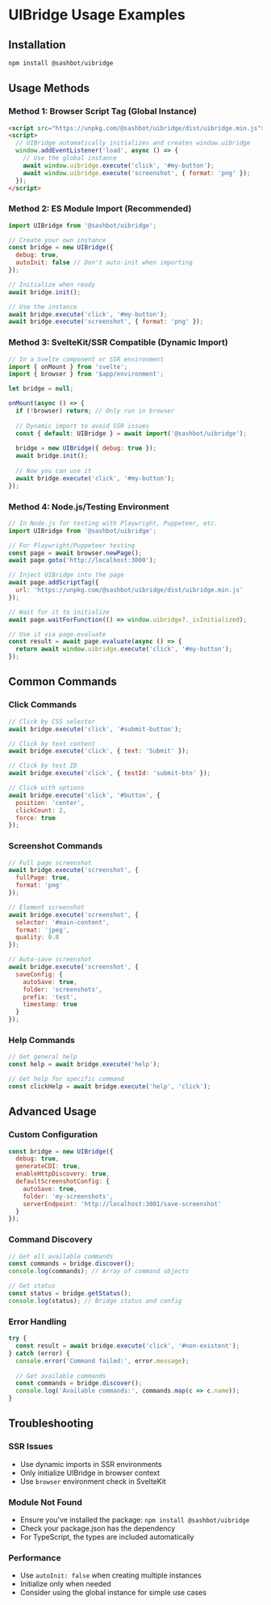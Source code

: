 # UIBridge Usage Examples

## Installation

```bash
npm install @sashbot/uibridge
```

## Usage Methods

### Method 1: Browser Script Tag (Global Instance)

```html
<script src="https://unpkg.com/@sashbot/uibridge/dist/uibridge.min.js"></script>
<script>
  // UIBridge automatically initializes and creates window.uibridge
  window.addEventListener('load', async () => {
    // Use the global instance
    await window.uibridge.execute('click', '#my-button');
    await window.uibridge.execute('screenshot', { format: 'png' });
  });
</script>
```

### Method 2: ES Module Import (Recommended)

```javascript
import UIBridge from '@sashbot/uibridge';

// Create your own instance
const bridge = new UIBridge({
  debug: true,
  autoInit: false // Don't auto-init when importing
});

// Initialize when ready
await bridge.init();

// Use the instance
await bridge.execute('click', '#my-button');
await bridge.execute('screenshot', { format: 'png' });
```

### Method 3: SvelteKit/SSR Compatible (Dynamic Import)

```javascript
// In a Svelte component or SSR environment
import { onMount } from 'svelte';
import { browser } from '$app/environment';

let bridge = null;

onMount(async () => {
  if (!browser) return; // Only run in browser
  
  // Dynamic import to avoid SSR issues
  const { default: UIBridge } = await import('@sashbot/uibridge');
  
  bridge = new UIBridge({ debug: true });
  await bridge.init();
  
  // Now you can use it
  await bridge.execute('click', '#my-button');
});
```

### Method 4: Node.js/Testing Environment

```javascript
// In Node.js for testing with Playwright, Puppeteer, etc.
import UIBridge from '@sashbot/uibridge';

// For Playwright/Puppeteer testing
const page = await browser.newPage();
await page.goto('http://localhost:3000');

// Inject UIBridge into the page
await page.addScriptTag({
  url: 'https://unpkg.com/@sashbot/uibridge/dist/uibridge.min.js'
});

// Wait for it to initialize
await page.waitForFunction(() => window.uibridge?._isInitialized);

// Use it via page.evaluate
const result = await page.evaluate(async () => {
  return await window.uibridge.execute('click', '#my-button');
});
```

## Common Commands

### Click Commands

```javascript
// Click by CSS selector
await bridge.execute('click', '#submit-button');

// Click by text content
await bridge.execute('click', { text: 'Submit' });

// Click by test ID
await bridge.execute('click', { testId: 'submit-btn' });

// Click with options
await bridge.execute('click', '#button', {
  position: 'center',
  clickCount: 2,
  force: true
});
```

### Screenshot Commands

```javascript
// Full page screenshot
await bridge.execute('screenshot', { 
  fullPage: true,
  format: 'png'
});

// Element screenshot
await bridge.execute('screenshot', {
  selector: '#main-content',
  format: 'jpeg',
  quality: 0.8
});

// Auto-save screenshot
await bridge.execute('screenshot', {
  saveConfig: {
    autoSave: true,
    folder: 'screenshots',
    prefix: 'test',
    timestamp: true
  }
});
```

### Help Commands

```javascript
// Get general help
const help = await bridge.execute('help');

// Get help for specific command
const clickHelp = await bridge.execute('help', 'click');
```

## Advanced Usage

### Custom Configuration

```javascript
const bridge = new UIBridge({
  debug: true,
  generateCDI: true,
  enableHttpDiscovery: true,
  defaultScreenshotConfig: {
    autoSave: true,
    folder: 'my-screenshots',
    serverEndpoint: 'http://localhost:3001/save-screenshot'
  }
});
```

### Command Discovery

```javascript
// Get all available commands
const commands = bridge.discover();
console.log(commands); // Array of command objects

// Get status
const status = bridge.getStatus();
console.log(status); // Bridge status and config
```

### Error Handling

```javascript
try {
  const result = await bridge.execute('click', '#non-existent');
} catch (error) {
  console.error('Command failed:', error.message);
  
  // Get available commands
  const commands = bridge.discover();
  console.log('Available commands:', commands.map(c => c.name));
}
```

## Troubleshooting

### SSR Issues
- Use dynamic imports in SSR environments
- Only initialize UIBridge in browser context
- Use `browser` environment check in SvelteKit

### Module Not Found
- Ensure you've installed the package: `npm install @sashbot/uibridge`
- Check your package.json has the dependency
- For TypeScript, the types are included automatically

### Performance
- Use `autoInit: false` when creating multiple instances
- Initialize only when needed
- Consider using the global instance for simple use cases 